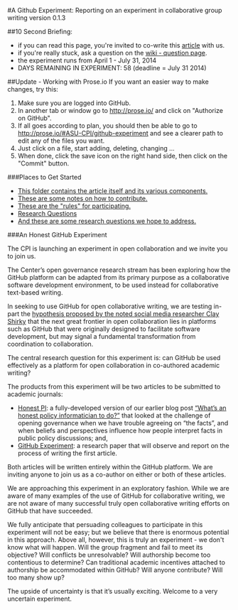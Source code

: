 #A Github Experiment: Reporting on an experiment in collaborative group writing
version 0.1.3

##10 Second Briefing:
- if you can read this page, you're invited to co-write this [article](https://github.com/ASU-CPI/github-experiment/tree/master/article) with us.
- if you're really stuck, ask a question on the [wiki - question page](https://github.com/ASU-CPI/honest-pi/wiki/Questions).
- the experiment runs from April 1 - July 31, 2014 
- DAYS REMAINING IN EXPERIMENT: 58 (deadline = July 31 2014) 

##Update - Working with Prose.io
If you want an easier way to make changes, try this: 

1. Make sure you are logged into GitHub.
2. In another tab or window go to http://prose.io/ and click on "Authorize on GitHub". 
3. If all goes according to plan, you should then be able to go to http://prose.io/#ASU-CPI/github-experiment and see a clearer path to edit any of the files you want. 
4. Just click on a file, start adding, deleting, changing ... 
5. When done, click the save icon on the right hand side, then click on the "Commit" button. 

###Places to Get Started
- [This folder contains the article itself and its various components.](https://github.com/ASU-CPI/github-experiment/tree/master/article)
- [These are some notes on how to contribute.](https://github.com/ASU-CPI/github-experiment/blob/master/contributing.md)
- [These are the "rules" for participating.](https://github.com/ASU-CPI/github-experiment/blob/master/rules.md)
- [Research Questions](https://github.com/ASU-CPI/github-experiment/blob/master/researchquestions.md)
- [And these are some research questions we hope to address.](https://github.com/ASU-CPI/github-experiment/blob/master/licensing.md)

###An Honest GitHub Experiment

The CPI is launching an experiment in open collaboration and we invite you to join us.

The Center’s open governance research stream has been exploring how the GitHub platform can be adapted from its primary purpose as a collaborative software development environment, to be used instead for collaborative text-based writing. 

In seeking to use GitHub for open collaborative writing, we are testing in-part the [hypothesis proposed by the noted social media researcher Clay Shirky](http://youtu.be/CEN4XNth61o?t=14m52s) that the next great frontier in open collaboration lies in platforms such as GitHub that were originally designed to facilitate software development, but may signal a fundamental transformation from coordination to collaboration. 

The central research question for this experiment is: can GitHub be used effectively as a platform for open collaboration in co-authored academic writing? 

The products from this experiment will be two articles to be submitted to academic journals: 
- [Honest PI](https://github.com/ASU-CPI/honest-pi): a fully-developed version of our earlier blog post [“What’s an honest policy informatician to do?”](http://cpi.asu.edu/whats-honest-policy-informatician-do) that looked at the challenge of opening governance when we have trouble agreeing on “the facts”, and when beliefs and perspectives influence how people interpret facts in public policy discussions; and, 
- [GitHub Experiment](https://github.com/ASU-CPI/github-experiment): a research paper that will observe and report on the process of writing the first article. 

Both articles will be written entirely within the GitHub platform. We are inviting anyone to join us as a co-author on either or both of these articles. 

We are approaching this experiment in an exploratory fashion. While we are aware of many examples of the use of GitHub for collaborative writing, we are not aware of many successful truly open collaborative writing efforts on GitHub that have succeeded.

We fully anticipate that persuading colleagues to participate in this experiment will not be easy; but we believe that there is enormous potential in this approach. Above all, however, this is truly an experiment - we don't know what will happen. Will the group fragment and fail to meet its objective? Will conflicts be unresolvable? Will authorship become too contentious to determine? Can traditional academic incentives attached to authorship be accommodated within GitHub? Will anyone contribute? Will too many show up?

The upside of uncertainty is that it’s usually exciting. Welcome to a very uncertain experiment.
